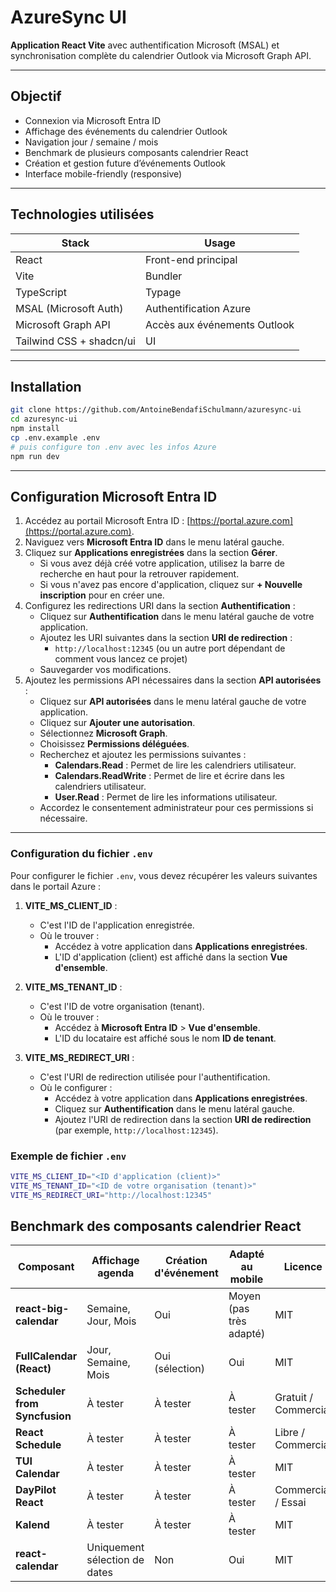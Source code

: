 # AzureSync UI

**Application React Vite** avec authentification Microsoft (MSAL) et synchronisation complète du calendrier Outlook via Microsoft Graph API.

---

## Objectif

- Connexion via Microsoft Entra ID
- Affichage des événements du calendrier Outlook
- Navigation jour / semaine / mois
- Benchmark de plusieurs composants calendrier React
- Création et gestion future d’événements Outlook
- Interface mobile-friendly (responsive)

---

## Technologies utilisées

| Stack                    | Usage                        |
| ------------------------ | ---------------------------- |
| React                    | Front-end principal          |
| Vite                     | Bundler                      |
| TypeScript               | Typage                       |
| MSAL (Microsoft Auth)    | Authentification Azure       |
| Microsoft Graph API      | Accès aux événements Outlook |
| Tailwind CSS + shadcn/ui | UI                           |

---

## Installation

```bash
git clone https://github.com/AntoineBendafiSchulmann/azuresync-ui
cd azuresync-ui
npm install
cp .env.example .env
# puis configure ton .env avec les infos Azure
npm run dev

```

---

## Configuration Microsoft Entra ID

1. Accédez au portail Microsoft Entra ID : [https://portal.azure.com](https://portal.azure.com).
2. Naviguez vers **Microsoft Entra ID** dans le menu latéral gauche.
3. Cliquez sur **Applications enregistrées** dans la section **Gérer**.
   - Si vous avez déjà créé votre application, utilisez la barre de recherche en haut pour la retrouver rapidement.
   - Si vous n'avez pas encore d'application, cliquez sur **+ Nouvelle inscription** pour en créer une.
4. Configurez les redirections URI dans la section **Authentification** :
   - Cliquez sur **Authentification** dans le menu latéral gauche de votre application.
   - Ajoutez les URI suivantes dans la section **URI de redirection** :
     - `http://localhost:12345` (ou un autre port dépendant de comment vous lancez ce projet)
   - Sauvegarder vos modifications.
5. Ajoutez les permissions API nécessaires dans la section **API autorisées** :
   - Cliquez sur **API autorisées** dans le menu latéral gauche de votre application.
   - Cliquez sur **Ajouter une autorisation**.
   - Sélectionnez **Microsoft Graph**.
   - Choisissez **Permissions déléguées**.
   - Recherchez et ajoutez les permissions suivantes :
     - **Calendars.Read** : Permet de lire les calendriers utilisateur.
     - **Calendars.ReadWrite** : Permet de lire et écrire dans les calendriers utilisateur.
     - **User.Read** : Permet de lire les informations utilisateur.
   - Accordez le consentement administrateur pour ces permissions si nécessaire.

---

### Configuration du fichier `.env`

Pour configurer le fichier `.env`, vous devez récupérer les valeurs suivantes dans le portail Azure :

1. **VITE_MS_CLIENT_ID** :

   - C'est l'ID de l'application enregistrée.
   - Où le trouver :
     - Accédez à votre application dans **Applications enregistrées**.
     - L'ID d'application (client) est affiché dans la section **Vue d'ensemble**.

2. **VITE_MS_TENANT_ID** :

   - C'est l'ID de votre organisation (tenant).
   - Où le trouver :
     - Accédez à **Microsoft Entra ID** > **Vue d'ensemble**.
     - L'ID du locataire est affiché sous le nom **ID de tenant**.

3. **VITE_MS_REDIRECT_URI** :
   - C'est l'URI de redirection utilisée pour l'authentification.
   - Où le configurer :
     - Accédez à votre application dans **Applications enregistrées**.
     - Cliquez sur **Authentification** dans le menu latéral gauche.
     - Ajoutez l'URI de redirection dans la section **URI de redirection** (par exemple, `http://localhost:12345`).

### Exemple de fichier `.env`

```bash
VITE_MS_CLIENT_ID="<ID d'application (client)>"
VITE_MS_TENANT_ID="<ID de votre organisation (tenant)>"
VITE_MS_REDIRECT_URI="http://localhost:12345"
```

## Benchmark des composants calendrier React

| Composant                     | Affichage agenda              | Création d'événement | Adapté au mobile        | Licence              | Implémenté ? |
| ----------------------------- | ----------------------------- | -------------------- | ----------------------- | -------------------- | ------------ |
| **react-big-calendar**        | Semaine, Jour, Mois           | Oui                  | Moyen (pas très adapté) | MIT                  | Oui          |
| **FullCalendar (React)**      | Jour, Semaine, Mois           | Oui (sélection)      | Oui                     | MIT                  | Oui          |
| **Scheduler from Syncfusion** | À tester                      | À tester             | À tester                | Gratuit / Commercial | Non          |
| **React Schedule**            | À tester                      | À tester             | À tester                | Libre / Commercial   | Non          |
| **TUI Calendar**              | À tester                      | À tester             | À tester                | MIT                  | Non          |
| **DayPilot React**            | À tester                      | À tester             | À tester                | Commercial / Essai   | Non          |
| **Kalend**                    | À tester                      | À tester             | À tester                | MIT                  | Non          |
| **react-calendar**            | Uniquement sélection de dates | Non                  | Oui                     | MIT                  | Oui          |
